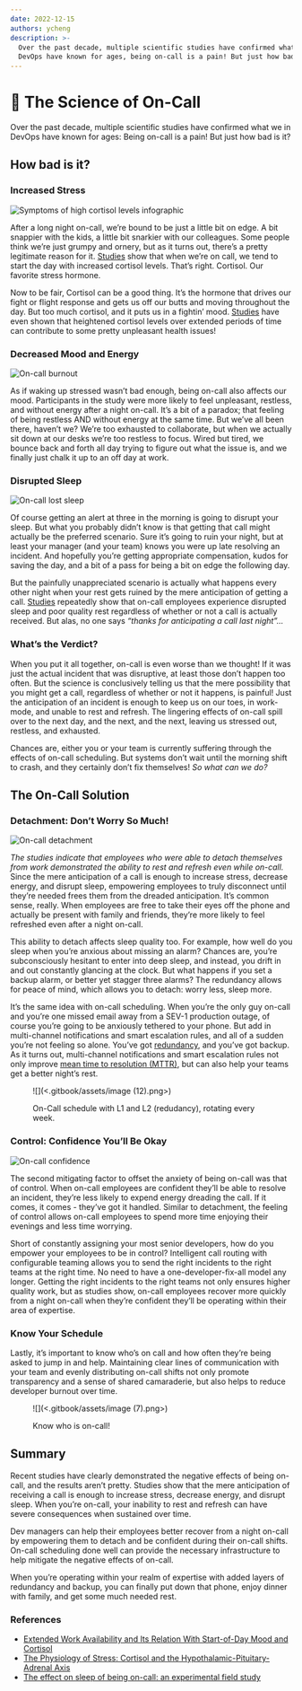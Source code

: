 ```yaml
---
date: 2022-12-15
authors: ycheng
description: >-
  Over the past decade, multiple scientific studies have confirmed what we in
  DevOps have known for ages, being on-call is a pain! But just how bad is it?
---
```


# 🧠 The Science of On-Call

Over the past decade, multiple scientific studies have confirmed what we in DevOps have known for ages: Being on-call is a pain! But just how bad is it?

<!-- truncate -->

## How bad is it? <a href="#increased-cortisol-stress" id="increased-cortisol-stress"></a>

### Increased Stress <a href="#increased-cortisol-stress" id="increased-cortisol-stress"></a>

![Symptoms of high cortisol levels infographic](https://pagertree.com/assets/img/posts/2018/03/26/symptoms-of-high-cortisol-levels-infographic.png)

After a long night on-call, we’re bound to be just a little bit on edge. A bit snappier with the kids, a little bit snarkier with our colleagues. Some people think we’re just grumpy and ornery, but as it turns out, there’s a pretty legitimate reason for it. [Studies](https://www.apa.org/pubs/journals/features/ocp-ocpa0039602.pdf) show that when we’re on call, we tend to start the day with increased cortisol levels. That’s right. Cortisol. Our favorite stress hormone.

Now to be fair, Cortisol can be a good thing. It’s the hormone that drives our fight or flight response and gets us off our butts and moving throughout the day. But too much cortisol, and it puts us in a fightin’ mood. [Studies](https://issuu.com/dartmouth\_science/docs/dujs\_10f) have even shown that heightened cortisol levels over extended periods of time can contribute to some pretty unpleasant health issues!

### Decreased Mood and Energy <a href="#decreased-mood-and-energy" id="decreased-mood-and-energy"></a>

![On-call burnout](https://pagertree.com/assets/img/posts/2018/03/26/oncall-burnout.png)

As if waking up stressed wasn’t bad enough, being on-call also affects our mood. Participants in the study were more likely to feel unpleasant, restless, and without energy after a night on-call. It’s a bit of a paradox; that feeling of being restless AND without energy at the same time. But we’ve all been there, haven’t we? We’re too exhausted to collaborate, but when we actually sit down at our desks we’re too restless to focus. Wired but tired, we bounce back and forth all day trying to figure out what the issue is, and we finally just chalk it up to an off day at work.

### Disrupted Sleep <a href="#disrupted-sleep" id="disrupted-sleep"></a>

![On-call lost sleep](https://pagertree.com/assets/img/posts/2018/03/26/oncall-lost-sleep.png)

Of course getting an alert at three in the morning is going to disrupt your sleep. But what you probably didn’t know is that getting that call might actually be the preferred scenario. Sure it’s going to ruin your night, but at least your manager (and your team) knows you were up late resolving an incident. And hopefully you’re getting appropriate compensation, kudos for saving the day, and a bit of a pass for being a bit on edge the following day.

But the painfully unappreciated scenario is actually what happens every other night when your rest gets ruined by the mere anticipation of getting a call. [Studies](https://onlinelibrary.wiley.com/doi/pdf/10.1111/jsr.12519) repeatedly show that on-call employees experience disrupted sleep and poor quality rest regardless of whether or not a call is actually received. But alas, no one says _“thanks for anticipating a call last night”..._

### What’s the Verdict? <a href="#whats-the-verdict" id="whats-the-verdict"></a>

When you put it all together, on-call is even worse than we thought! If it was just the actual incident that was disruptive, at least those don’t happen too often. But the science is conclusively telling us that the mere possibility that you might get a call, regardless of whether or not it happens, is painful! Just the anticipation of an incident is enough to keep us on our toes, in work-mode, and unable to rest and refresh. The lingering effects of on-call spill over to the next day, and the next, and the next, leaving us stressed out, restless, and exhausted.

Chances are, either you or your team is currently suffering through the effects of on-call scheduling. But systems don’t wait until the morning shift to crash, and they certainly don’t fix themselves! _So what can we do?_

## The On-Call Solution <a href="#detachment-dont-worry-so-much" id="detachment-dont-worry-so-much"></a>

### Detachment: Don’t Worry So Much! <a href="#detachment-dont-worry-so-much" id="detachment-dont-worry-so-much"></a>

![On-call detachment](https://pagertree.com/assets/img/posts/2018/03/26/oncall-detachment.png)

_The studies indicate that employees who were able to detach themselves from work demonstrated the ability to rest and refresh even while on-call._ Since the mere anticipation of a call is enough to increase stress, decrease energy, and disrupt sleep, empowering employees to truly disconnect until they’re needed frees them from the dreaded anticipation. It’s common sense, really. When employees are free to take their eyes off the phone and actually be present with family and friends, they’re more likely to feel refreshed even after a night on-call.

This ability to detach affects sleep quality too. For example, how well do you sleep when you’re anxious about missing an alarm? Chances are, you’re subconsciously hesitant to enter into deep sleep, and instead, you drift in and out constantly glancing at the clock. But what happens if you set a backup alarm, or better yet stagger three alarms? The redundancy allows for peace of mind, which allows you to detach: worry less, sleep more.

It’s the same idea with on-call scheduling. When you’re the only guy on-call and you’re one missed email away from a SEV-1 production outage, of course you’re going to be anxiously tethered to your phone. But add in multi-channel notifications and smart escalation rules, and all of a sudden you’re not feeling so alone. You’ve got [redundancy](on-call-schedule-rotations.md), and you’ve got backup. As it turns out, multi-channel notifications and smart escalation rules not only improve [mean time to resolution (MTTR)](https://pagertree.com/learn/incident-management/how-to-calculate-mttr-and-other-common-incident-recovery-metrics#what-is-mttr), but can also help your teams get a better night’s rest.

<figure>![](<.gitbook/assets/image (12).png>)<figcaption><p>On-Call schedule with L1 and L2 (redudancy), rotating every week.</p></figcaption></figure>

### Control: Confidence You’ll Be Okay <a href="#control-confidence-youll-be-okay" id="control-confidence-youll-be-okay"></a>

![On-call confidence](https://pagertree.com/assets/img/posts/2018/03/26/oncall-confidence.png)

The second mitigating factor to offset the anxiety of being on-call was that of control. When on-call employees are confident they’ll be able to resolve an incident, they’re less likely to expend energy dreading the call. If it comes, it comes - they’ve got it handled. Similar to detachment, the feeling of control allows on-call employees to spend more time enjoying their evenings and less time worrying.

Short of constantly assigning your most senior developers, how do you empower your employees to be in control? Intelligent call routing with configurable teaming allows you to send the right incidents to the right teams at the right time. No need to have a one-developer-fix-all model any longer. Getting the right incidents to the right teams not only ensures higher quality work, but as studies show, on-call employees recover more quickly from a night on-call when they’re confident they’ll be operating within their area of expertise.

### Know Your Schedule <a href="#know-your-schedule" id="know-your-schedule"></a>

Lastly, it’s important to know who’s on call and how often they’re being asked to jump in and help. Maintaining clear lines of communication with your team and evenly distributing on-call shifts not only promote transparency and a sense of shared camaraderie, but also helps to reduce developer burnout over time.

<figure>![](<.gitbook/assets/image (7).png>)<figcaption><p>Know who is on-call!</p></figcaption></figure>

## Summary <a href="#summary" id="summary"></a>

Recent studies have clearly demonstrated the negative effects of being on-call, and the results aren’t pretty. Studies show that the mere anticipation of receiving a call is enough to increase stress, decrease energy, and disrupt sleep. When you’re on-call, your inability to rest and refresh can have severe consequences when sustained over time.

Dev managers can help their employees better recover from a night on-call by empowering them to detach and be confident during their on-call shifts. On-call scheduling done well can provide the necessary infrastructure to help mitigate the negative effects of on-call.

When you’re operating within your realm of expertise with added layers of redundancy and backup, you can finally put down that phone, enjoy dinner with family, and get some much needed rest.

### **References**

* [Extended Work Availability and Its Relation With Start-of-Day Mood and Cortisol](https://www.apa.org/pubs/journals/features/ocp-ocpa0039602.pdf)
* [The Physiology of Stress: Cortisol and the Hypothalamic-Pituitary-Adrenal Axis](https://issuu.com/dartmouth\_science/docs/dujs\_10f)
* [The effect on sleep of being on-call: an experimental field study](https://onlinelibrary.wiley.com/doi/pdf/10.1111/jsr.12519)
